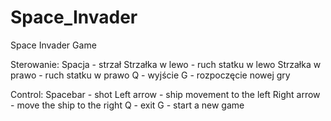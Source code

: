 # Space_Invader
Space Invader Game

Sterowanie:
Spacja - strzał
Strzałka w lewo - ruch statku w lewo
Strzałka w prawo - ruch statku w prawo
Q - wyjście
G - rozpoczęcie nowej gry

Control:
Spacebar - shot
Left arrow - ship movement to the left
Right arrow - move the ship to the right
Q - exit
G - start a new game
